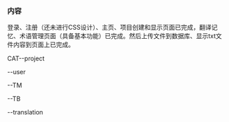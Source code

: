 ### 内容

登录、注册（还未进行CSS设计）、主页、项目创建和显示页面已完成，翻译记忆、术语管理页面（具备基本功能）已完成。然后上传文件到数据库、显示txt文件内容到页面上已完成。

CAT--project

   --user
   
   --TM
   
   --TB
   
   --translation
